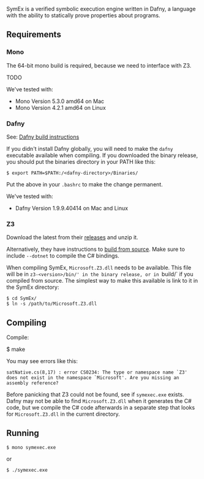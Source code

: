 
SymEx is a verified symbolic execution engine written in Dafny, a language with
the ability to statically prove properties about programs.


## Requirements

### Mono

The 64-bit mono build is required, because we need to interface with Z3.

TODO

We've tested with:

  * Mono Version 5.3.0 amd64 on Mac
  * Mono Version 4.2.1 amd64 on Linux

### Dafny

See: [Dafny build instructions](https://github.com/Microsoft/dafny/wiki/INSTALL)

If you didn't install Dafny globally, you will need to make the `dafny`
executable available when compiling. If you downloaded the binary release, you
should put the binaries directory in your PATH like this:

    $ export PATH=$PATH:/<dafny-directory>/Binaries/

Put the above in your `.bashrc` to make the change permanent.

We've tested with:

  * Dafny Version 1.9.9.40414 on Mac and Linux

### Z3

Download the latest from their
[releases](https://github.com/Z3Prover/z3/releases) and unzip it.

Alternatively, they have instructions to [build from
source](https://github.com/Z3Prover/z3). Make sure to include `--dotnet` to
compile the C# bindings.

When compiling SymEx, `Microsoft.Z3.dll` needs to be available. This file will
be in `z3-<version>/bin/' in the binary release, or in `build/` if you compiled
from source. The simplest way to make this available is link to it in the SymEx
directory:

    $ cd SymEx/
    $ ln -s /path/to/Microsoft.Z3.dll

## Compiling

Compile:

  $ make

You may see errors like this:

    satNative.cs(8,17) : error CS0234: The type or namespace name `Z3' does not exist in the namespace `Microsoft'. Are you missing an assembly reference?

Before panicking that Z3 could not be found, see if `symexec.exe` exists. Dafny
may not be able to find `Microsoft.Z3.dll` when it generates the C# code, but
we compile the C# code afterwards in a separate step that looks for
`Microsoft.Z3.dll` in the current directory.

## Running

    $ mono symexec.exe

or

    $ ./symexec.exe

